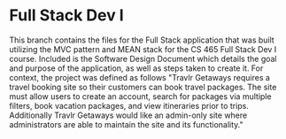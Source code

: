 # Full Stack Dev I
This branch contains the files for the Full Stack application that was built utilizing the MVC pattern and MEAN stack for the CS 465 Full Stack Dev I course. Included is the Software Design Document which details the goal and purpose of the application, as well as steps taken to create it. For context, the project was defined as follows "Travlr Getaways requires a travel booking site so their customers can book travel packages. The site must allow users to create an account, search for packages via multiple filters, book vacation packages, and view itineraries prior to trips. Additionally Travlr Getaways would like an admin-only site where administrators are able to maintain the site and its functionality." 

